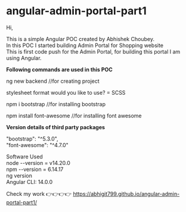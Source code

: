 # angular-admin-portal-part1

Hi, <br/>

This is a simple Angular POC created by Abhishek Choubey. <br/>
In this POC I started building Admin Portal for Shopping website <br/>
This is first code push for the Admin Portal, for building this portal I am using Angular.<br/>

<b> Following commands are used in this POC </b> <br/>

ng new backend    //for creating project  <br/>

stylesheet format would you like to use? = SCSS  <br/>

npm i bootstrap  //for installing bootstrap <br/>

npm install font-awesome  //for installing font awesome <br/>

<b> Version details of third party packages </b> <br/>

 "bootstrap": "^5.3.0", <br/>
 "font-awesome": "^4.7.0"  <br/>

Software Used <br/>
node --version = v14.20.0 <br/>
npm --version = 6.14.17 <br/>
ng version <br/>
Angular CLI: 14.0.0 <br/>

Check my work 👉👉👉👉 https://abhigit799.github.io/angular-admin-portal-part1/

<br/>
